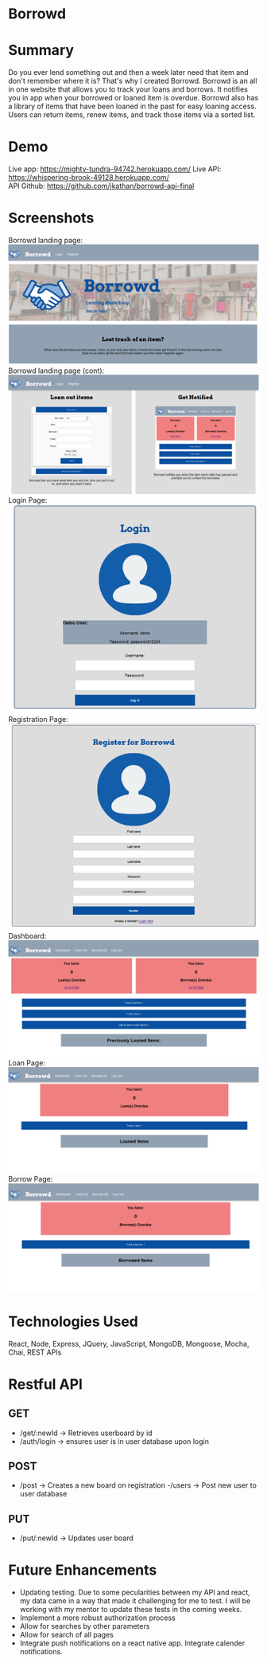# Borrowd


# Summary
Do you ever lend something out and then a week later need that item and don't remember where it is? That's why I created Borrowd. Borrowd is an all in one website that allows you to track your loans and borrows. It notifies you in app when your borrowed or loaned item is overdue. Borrowd also has a library of items that have been loaned in the past for easy loaning access. Users can return items, renew items, and track those items via a sorted list. 


# Demo
Live app: https://mighty-tundra-94742.herokuapp.com/
Live API: https://whispering-brook-49128.herokuapp.com/  
API Github: https://github.com/jkathan/borrowd-api-final  

# Screenshots
Borrowd landing page:
![landingpage](screenshots/landing-page1.PNG)  
Borrowd landing page (cont):
![landingpage](screenshots/landing-page2.PNG)  
Login Page:
![login](screenshots/login-page.PNG)  
Registration Page:
![register](screenshots/register-page.PNG)  
Dashboard:
![dashboard](screenshots/dashboard.PNG)  
Loan Page:
![loans](screenshots/loanpage.PNG)  
Borrow Page:
![borrows](screenshots/borrowpage.PNG)  


# Technologies Used
React, Node, Express, JQuery, JavaScript, MongoDB, Mongoose, Mocha, Chai, REST APIs

# Restful API

## GET
- /get/:newId -> Retrieves userboard by id
- /auth/login -> ensures user is in user database upon login

## POST
 - /post -> Creates a new board on registration
 -/users -> Post new user to user database

## PUT
- /put/:newId -> Updates user board


# Future Enhancements
- Updating testing. Due to some pecularities between my API and react, my data came in a way that made it challenging for me to test. I will be working with my mentor to update these tests in the coming weeks.
- Implement a more robust authorization process
- Allow for searches by other  parameters
- Allow for search of all pages
- Integrate push notifications on a react native app. Integrate calender notifications. 
